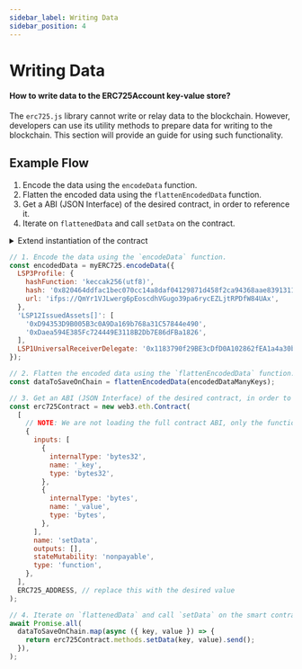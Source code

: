 ```yaml
---
sidebar_label: Writing Data
sidebar_position: 4
---
```


# Writing Data

#### How to write data to the ERC725Account key-value store?

The `erc725.js` library cannot write or relay data to the blockchain. However, developers can use its utility methods to prepare data for writing to the blockchain. This section will provide an guide for using such functionality.

## Example Flow

1. Encode the data using the `encodeData` function.
2. Flatten the encoded data using the `flattenEncodedData` function.
3. Get a ABI (JSON Interface) of the desired contract, in order to reference it.
4. Iterate on `flattenedData` and call `setData` on the contract.

<details><summary>Extend instantiation of the contract</summary>
<br/>

<p>

```js title="Instantiation"
import Web3 from 'web3';
import { ERC725 } from '@erc725/erc725.js';

export const schemas = [
  {
    name: 'SupportedStandards:LSP3UniversalProfile',
    key: '0xeafec4d89fa9619884b60000abe425d64acd861a49b8ddf5c0b6962110481f38',
    keyType: 'Mapping',
    valueContent: '0xabe425d6',
    valueType: 'bytes',
  },
  {
    name: 'LSP3Profile',
    key: '0x5ef83ad9559033e6e941db7d7c495acdce616347d28e90c7ce47cbfcfcad3bc5',
    keyType: 'Singleton',
    valueContent: 'JSONURL',
    valueType: 'bytes',
  },
  {
    name: 'LSP1UniversalReceiverDelegate',
    key: '0x0cfc51aec37c55a4d0b1a65c6255c4bf2fbdf6277f3cc0730c45b828b6db8b47',
    keyType: 'Singleton',
    valueContent: 'Address',
    valueType: 'address',
  },
  {
    name: 'LSP12IssuedAssets[]',
    key: '0x7c8c3416d6cda87cd42c71ea1843df28ac4850354f988d55ee2eaa47b6dc05cd',
    keyType: 'Array',
    valueContent: 'Address',
    valueType: 'address',
  },
];

const address = '0x0c03fba782b07bcf810deb3b7f0595024a444f4e';
const provider = new Web3.providers.HttpProvider(
  'https://rpc.l14.lukso.network',
);
const config = {
  ipfsGateway: 'https://ipfs.lukso.network/ipfs/',
};

const myERC725 = new ERC725(schemas, address, provider, config);
```

</p>
</details>

```js
// 1. Encode the data using the `encodeData` function.
const encodedData = myERC725.encodeData({
  LSP3Profile: {
    hashFunction: 'keccak256(utf8)',
    hash: '0x820464ddfac1bec070cc14a8daf04129871d458f2ca94368aae8391311af6361',
    url: 'ifps://QmYr1VJLwerg6pEoscdhVGugo39pa6rycEZLjtRPDfW84UAx',
  },
  'LSP12IssuedAssets[]': [
    '0xD94353D9B005B3c0A9Da169b768a31C57844e490',
    '0xDaea594E385Fc724449E3118B2Db7E86dFBa1826',
  ],
  LSP1UniversalReceiverDelegate: '0x1183790f29BE3cDfD0A102862fEA1a4a30b3AdAb',
});

// 2. Flatten the encoded data using the `flattenEncodedData` function.
const dataToSaveOnChain = flattenEncodedData(encodedDataManyKeys);

// 3. Get an ABI (JSON Interface) of the desired contract, in order to reference it.
const erc725Contract = new web3.eth.Contract(
  [
    // NOTE: We are not loading the full contract ABI, only the function we need
    {
      inputs: [
        {
          internalType: 'bytes32',
          name: '_key',
          type: 'bytes32',
        },
        {
          internalType: 'bytes',
          name: '_value',
          type: 'bytes',
        },
      ],
      name: 'setData',
      outputs: [],
      stateMutability: 'nonpayable',
      type: 'function',
    },
  ],
  ERC725_ADDRESS, // replace this with the desired value
);

// 4. Iterate on `flattenedData` and call `setData` on the smart contract.
await Promise.all(
  dataToSaveOnChain.map(async ({ key, value }) => {
    return erc725Contract.methods.setData(key, value).send();
  }),
);
```
